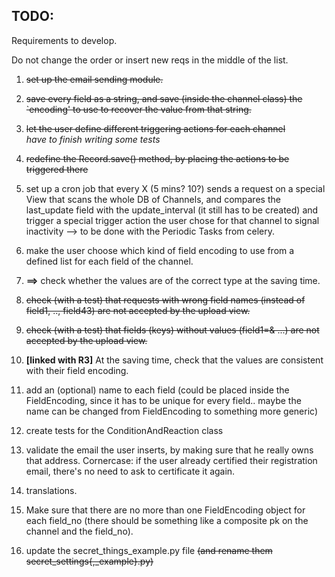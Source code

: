 TODO:
-----

Requirements to develop.

Do not change the order or insert new reqs in the middle of the list.

1. ~~set up the email sending module.~~

1. ~~save every field as a string, and save (inside the channel class) the `encoding' to use to recover the value from that string.~~

1. ~~let the user define different triggering actions for each channel~~ <br />
*have to finish writing some tests*

1. ~~redefine the Record.save() method, by placing the actions to be triggered there~~

5. set up a cron job that every X (5 mins? 10?) sends a request on a special View that scans the whole DB of Channels, and compares the last_update field with the update_interval (it still has to be created) and trigger a special trigger action the user chose for that channel to signal inactivity --> to be done with the Periodic Tasks from celery.

1. make the user choose which kind of field encoding to use from a defined list for each field of the channel.

1. **==>** check whether the values are of the correct type at the saving time.

1. ~~check (with a test) that requests with wrong field names (instead of field1, .., field43) are not accepted by the upload view.~~

1. ~~check (with a test) that fields (keys) without values (field1=& ...) are not accepted by the upload view.~~

10. **[linked with R3]** At the saving time, check that the values are consistent with their field encoding.


1. add an (optional) name to each field (could be placed inside the FieldEncoding, since it has to be unique for every field.. maybe the name can be changed from FieldEncoding to something more generic)

1. create tests for the ConditionAndReaction class

1. validate the email the user inserts, by making sure that he really owns that address.
Cornercase: if the user already certified their registration email, there's no need to ask to certificate it again.

1. translations.

15. Make sure that there are no more than one FieldEncoding object for each field_no (there should be something like a composite pk on the channel and the field_no).

1. update the secret_things_example.py file ~~(and rename them secret_settings{,_example}.py)~~

